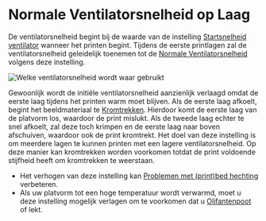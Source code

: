 Normale Ventilatorsnelheid op Laag
====
De ventilatorsnelheid begint bij de waarde van de instelling [Startsnelheid ventilator](cool_fan_speed_0.md) wanneer het printen begint. Tijdens de eerste printlagen zal de ventilatorsnelheid geleidelijk toenemen tot de [Normale Ventilatorsnelheid](cool_fan_speed_min.md) volgens deze instelling.

![Welke ventilatorsnelheid wordt waar gebruikt](../../../articles/images/cool_fan_speed.svg)

Gewoonlijk wordt de initiële ventilatorsnelheid aanzienlijk verlaagd omdat de eerste laag tijdens het printen warm moet blijven. Als de eerste laag afkoelt, begint het beeldmateriaal te [Kromtrekken](../troubleshooting/warping.md). Hierdoor komt de eerste laag van de platvorm los, waardoor de print mislukt. Als de tweede laag echter te snel afkoelt, zal deze toch krimpen en de eerste laag naar boven afschuiven, waardoor ook de print kromtrekt. Het doel van deze instelling is om meerdere lagen te kunnen printen met een lagere ventilatorsnelheid. Op deze manier kan kromtrekken worden voorkomen totdat de print voldoende stijfheid heeft om kromtrekken te weerstaan.

* Het verhogen van deze instelling kan [Problemen met (print)bed hechting](../troubleshooting/bed_adhesion_problems.md) verbeteren.
* Als uw platvorm tot een hoge temperatuur wordt verwarmd, moet u deze instelling mogelijk verlagen om te voorkomen dat u [Olifantenpoot](../troubleshooting/elephants_foot.md) of lekt.